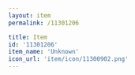 ```yaml
---
layout: item
permalink: /11301206

title: Item
id: '11301206'
item_name: 'Unknown'
icon_url: 'item/icon/11300902.png'
---
```

